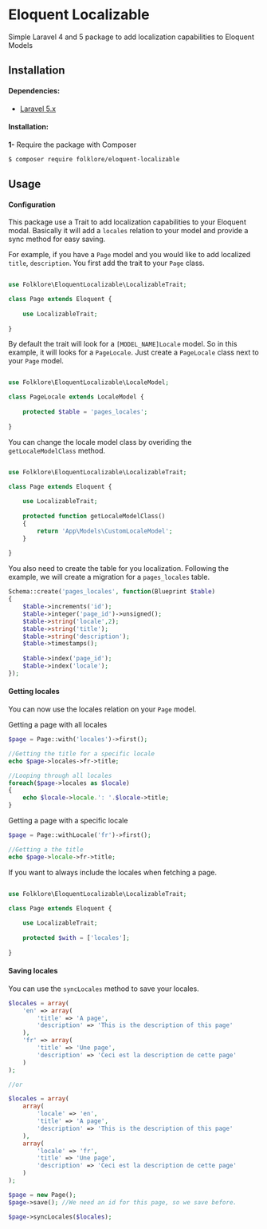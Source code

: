# Eloquent Localizable
Simple Laravel 4 and 5 package to add localization capabilities to Eloquent Models

## Installation

#### Dependencies:

* [Laravel 5.x](https://github.com/laravel/laravel)

#### Installation:

**1-** Require the package with Composer

```bash
$ composer require folklore/eloquent-localizable
```

## Usage

#### Configuration
This package use a Trait to add localization capabilities to your Eloquent modal. Basically it will add a `locales` relation to your model and provide a sync method for easy saving.

For example, if you have a `Page` model and you would like to add localized `title`, `description`. You first add the trait to your `Page` class.

```php

use Folklore\EloquentLocalizable\LocalizableTrait;

class Page extends Eloquent {
    
    use LocalizableTrait;
    
}
```

By default the trait will look for a `[MODEL_NAME]Locale` model. So in this example, it will looks for a `PageLocale`. Just create a `PageLocale` class next to your `Page` model.

```php

use Folklore\EloquentLocalizable\LocaleModel;

class PageLocale extends LocaleModel {
    
    protected $table = 'pages_locales';
    
}
```

You can change the locale model class by overiding the `getLocaleModelClass` method.

```php

use Folklore\EloquentLocalizable\LocalizableTrait;

class Page extends Eloquent {
    
    use LocalizableTrait;
    
    protected function getLocaleModelClass()
    {
        return 'App\Models\CustomLocaleModel';
    }
    
}
```

You also need to create the table for you localization. Following the example, we will create a migration for a `pages_locales` table.

```php
Schema::create('pages_locales', function(Blueprint $table)
{
	$table->increments('id');
	$table->integer('page_id')->unsigned();
	$table->string('locale',2);
	$table->string('title');
	$table->string('description');
	$table->timestamps();
	
	$table->index('page_id');
	$table->index('locale');
});
```

#### Getting locales
You can now use the locales relation on your `Page` model.

Getting a page with all locales
```php
$page = Page::with('locales')->first();

//Getting the title for a specific locale
echo $page->locales->fr->title;

//Looping through all locales
foreach($page->locales as $locale)
{
    echo $locale->locale.': '.$locale->title;
}
```

Getting a page with a specific locale
```php
$page = Page::withLocale('fr')->first();

//Getting a the title
echo $page->locale->fr->title;
```

If you want to always include the locales when fetching a page.
```php

use Folklore\EloquentLocalizable\LocalizableTrait;

class Page extends Eloquent {
    
    use LocalizableTrait;
    
    protected $with = ['locales'];
    
}
```

#### Saving locales
You can use the `syncLocales` method to save your locales.

```php
$locales = array(
    'en' => array(
        'title' => 'A page',
        'description' => 'This is the description of this page'
    ),
    'fr' => array(
        'title' => 'Une page',
        'description' => 'Ceci est la description de cette page'
    )
);

//or

$locales = array(
    array(
        'locale' => 'en',
        'title' => 'A page',
        'description' => 'This is the description of this page'
    ),
    array(
        'locale' => 'fr',
        'title' => 'Une page',
        'description' => 'Ceci est la description de cette page'
    )
);

$page = new Page();
$page->save(); //We need an id for this page, so we save before.

$page->syncLocales($locales);
```
